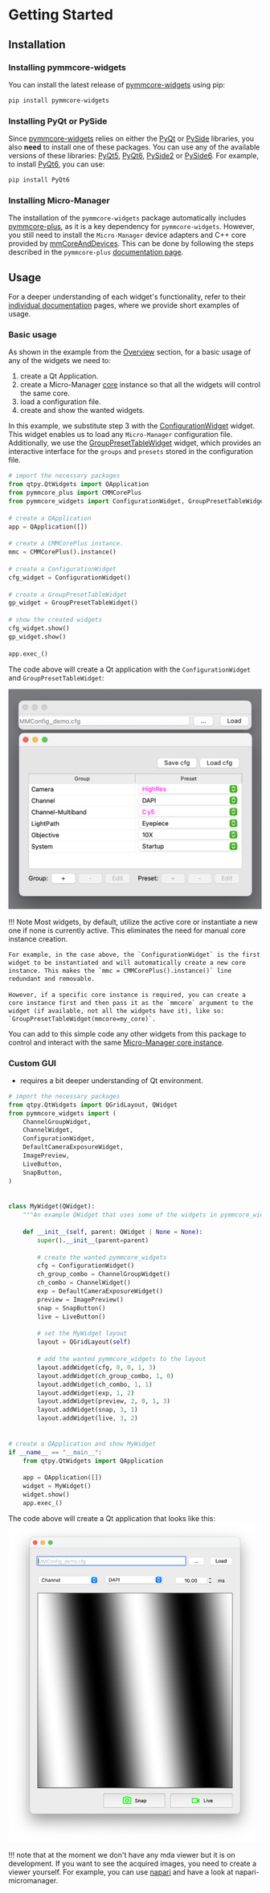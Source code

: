 # Getting Started

## Installation

### Installing pymmcore-widgets

You can install the latest release of [pymmcore-widgets](https://pypi.org/project/pymmcore-widgets/) using pip:

```sh
pip install pymmcore-widgets
```

### Installing PyQt or PySide

Since [pymmcore-widgets](./index.md) relies on either the [PyQt](https://riverbankcomputing.com/software/pyqt/) or [PySide](https://www.qt.io/qt-for-python) libraries, you also **need** to install one of these packages. You can use any of the available versions of these libraries: [PyQt5](https://pypi.org/project/PyQt5/), [PyQt6](https://pypi.org/project/PyQt6/), [PySide2](https://pypi.org/project/PySide2/) or [PySide6](https://pypi.org/project/PySide6/). For example, to install [PyQt6](https://riverbankcomputing.com/software/pyqt/download), you can use:

```sh
pip install PyQt6
```

### Installing Micro-Manager

The installation of the `pymmcore-widgets` package automatically includes [pymmcore-plus](https://pymmcore-plus.github.io/pymmcore-plus), as it is a key dependency for `pymmcore-widgets`. However, you still need to install the `Micro-Manager` device adapters and C++ core provided by [mmCoreAndDevices](https://github.com/micro-manager/mmCoreAndDevices#mmcoreanddevices). This can be done by following the steps described in the `pymmcore-plus` [documentation page](https://pymmcore-plus.github.io/pymmcore-plus/install/#installing-micro-manager-device-adapters).

## Usage

For a deeper understanding of each widget's functionality, refer to their [individual documentation](./widgets/CameraWidget.md/) pages, where we provide short examples of usage.

### Basic usage

As shown in the example from the [Overview](./index.md#usage) section, for a basic usage of any of the widgets we need to:

1. create a Qt Application.
2. create a Micro-Manager [core](https://pymmcore-plus.github.io/pymmcore-plus/api/cmmcoreplus/#pymmcore_plus.core._mmcore_plus.CMMCorePlus.instance) instance so that all the widgets will control the same core.
3. load a configuration file.
4. create and show the wanted widgets.

In this example, we substitute step 3 with the [ConfigurationWidget](./widgets/ConfigurationWidget/) widget. This widget enables us to load any `Micro-Manager` configuration file. Additionally, we use the [GroupPresetTableWidget](./widgets/GroupPresetTableWidget/) widget, which provides an interactive interface for the `groups` and `presets` stored in the configuration file.

```python
# import the necessary packages
from qtpy.QtWidgets import QApplication
from pymmcore_plus import CMMCorePlus
from pymmcore_widgets import ConfigurationWidget, GroupPresetTableWidget

# create a QApplication
app = QApplication([])

# create a CMMCorePlus instance.
mmc = CMMCorePlus().instance()

# create a ConfigurationWidget
cfg_widget = ConfigurationWidget()

# create a GroupPresetTableWidget
gp_widget = GroupPresetTableWidget()

# show the created widgets
cfg_widget.show()
gp_widget.show()

app.exec_()
```

The code above will create a Qt application with the `ConfigurationWidget` and `GroupPresetTableWidget`:

![basic_usage](./images/basic_usage.png)

!!! Note
    Most widgets, by default, utilize the active core or instantiate a new one if none is currently active. This eliminates the need for manual core instance creation.

    For example, in the case above, the `ConfigurationWidget` is the first widget to be instantiated and will automatically create a new core instance. This makes the `mmc = CMMCorePlus().instance()` line redundant and removable.
    
    However, if a specific core instance is required, you can create a core instance first and then pass it as the `mmcore` argument to the widget (if available, not all the widgets have it), like so: `GroupPresetTableWidget(mmcore=my_core)`.

You can add to this simple code any other widgets from this package to control and interact with the same [Micro-Manager core instance](https://pymmcore-plus.github.io/pymmcore-plus/api/cmmcoreplus/#pymmcore_plus.core._mmcore_plus.CMMCorePlus.instance).

### Custom GUI

- requires a bit deeper understanding of Qt environment. 

```python
# import the necessary packages
from qtpy.QtWidgets import QGridLayout, QWidget
from pymmcore_widgets import (
    ChannelGroupWidget,
    ChannelWidget,
    ConfigurationWidget,
    DefaultCameraExposureWidget,
    ImagePreview,
    LiveButton,
    SnapButton,
)


class MyWidget(QWidget):
    """An example QWidget that uses some of the widgets in pymmcore_widgets."""

    def __init__(self, parent: QWidget | None = None):
        super().__init__(parent=parent)

        # create the wanted pymmcore_widgets
        cfg = ConfigurationWidget()
        ch_group_combo = ChannelGroupWidget()
        ch_combo = ChannelWidget()
        exp = DefaultCameraExposureWidget()
        preview = ImagePreview()
        snap = SnapButton()
        live = LiveButton()

        # set the MyWidget layout
        layout = QGridLayout(self)

        # add the wanted pymmcore_widgets to the layout
        layout.addWidget(cfg, 0, 0, 1, 3)
        layout.addWidget(ch_group_combo, 1, 0)
        layout.addWidget(ch_combo, 1, 1)
        layout.addWidget(exp, 1, 2)
        layout.addWidget(preview, 2, 0, 1, 3)
        layout.addWidget(snap, 3, 1)
        layout.addWidget(live, 3, 2)


# create a QApplication and show MyWidget
if __name__ == "__main__":
    from qtpy.QtWidgets import QApplication

    app = QApplication([])
    widget = MyWidget()
    widget.show()
    app.exec_()
```

The code above will create a Qt application that looks like this:
![MyWidget](./images/my_widget_example.png)

!!! note that at the moment we don't have any mda viewer but it is on development. If you want to see the acquired images, you need to create a viewer yourself. For example, you can use [napari](https://napari.org/) and have a look at napari-micromanager.
